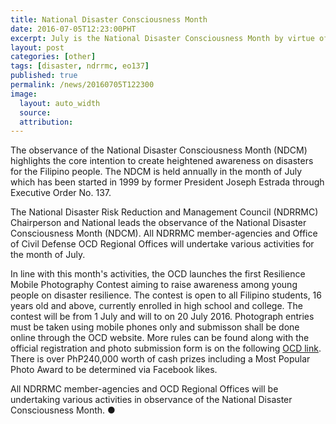 ```yaml
---
title: National Disaster Consciousness Month
date: 2016-07-05T12:23:00PHT
excerpt: July is the National Disaster Consciousness Month by virtue of Executive Order No. 137, signed August 1999 by former President Joseph Estrada.
layout: post
categories: [other]
tags: [disaster, ndrrmc, eo137]
published: true
permalink: /news/20160705T122300
image:
  layout: auto_width
  source: 
  attribution: 
---
```


The observance of the National Disaster Consciousness Month (NDCM) highlights the core intention to create heightened awareness on disasters for the Filipino people.
The NDCM is held annually in the month of July which has been started in 1999 by former President Joseph Estrada through Executive Order No. 137.

The National Disaster Risk Reduction and Management Council (NDRRMC) Chairperson and National leads the observance of the National Disaster Consciousness Month (NDCM).
All NDRRMC member-agencies and Office of Civil Defense OCD Regional Offices will undertake various activities for the month of July.

In line with this month's activities, the OCD launches the first Resilience Mobile Photography Contest aiming to raise awareness among young people on disaster resilience.
The contest is open to all Filipino students, 16 years old and above, currently enrolled in high school and college.
The contest will be from 1 July and will to on 20 July 2016.
Photograph entries must be taken using mobile phones only and submisson shall be done online through the OCD website.
More rules can be found along with the official registration and photo submission form is on the following [OCD link](http://www.ocd.gov.ph/index.php/news/15-careers/228-1st-resilience-mobile-photography-contest).
There is over PhP240,000 worth of cash prizes including a Most Popular Photo Award to be determined via Facebook likes.   

All NDRRMC member-agencies and OCD Regional Offices will be undertaking various activities in observance of the National Disaster Consciousness Month.
&#x25cf;
